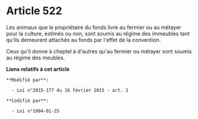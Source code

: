 # Article 522

Les animaux que le propriétaire du fonds livre au fermier ou au métayer pour la culture, estimés ou non, sont soumis au
régime des  immeubles tant qu'ils demeurent attachés au fonds par l'effet de la convention.

Ceux qu'il donne à cheptel à d'autres qu'au fermier ou métayer sont soumis au régime des  meubles.

**Liens relatifs à cet article**

	**Modifié par**:

	  - Loi n°2015-177 du 16 février 2015 - art. 2

	**Codifié par**:

	  - Loi n°1804-01-25
